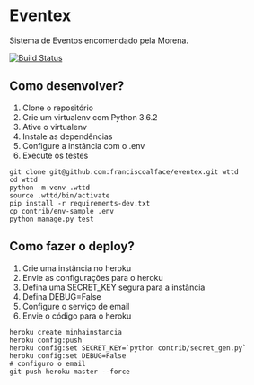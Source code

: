 # Eventex

Sistema de Eventos encomendado pela Morena.

[![Build Status](https://travis-ci.org/franciscoalface/wttd.svg?branch=master)](https://travis-ci.org/franciscoalface/wttd)

## Como desenvolver?

1. Clone o repositório
2. Crie um virtualenv com Python 3.6.2
3. Ative o virtualenv
4. Instale as dependências
5. Configure a instância com o .env
6. Execute os testes


```console
git clone git@github.com:franciscoalface/eventex.git wttd
cd wttd
python -m venv .wttd
source .wttd/bin/activate
pip install -r requirements-dev.txt
cp contrib/env-sample .env
python manage.py test
```


## Como fazer o deploy?

1. Crie uma instância no heroku
2. Envie as configurações para o heroku
3. Defina uma SECRET_KEY segura para a instância
4. Defina DEBUG=False
5. Configure o serviço de email
6. Envie o código para o heroku

```console
heroku create minhainstancia
heroku config:push
heroku config:set SECRET_KEY=`python contrib/secret_gen.py`
heroku config:set DEBUG=False
# configuro o email
git push heroku master --force
```
